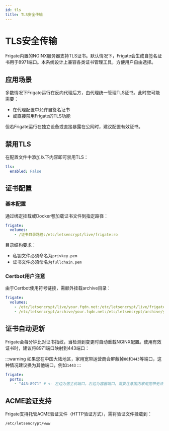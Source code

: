 ```yaml
---
id: tls
title: TLS安全传输
---
```


# TLS安全传输

Frigate内置的NGINX服务器支持TLS证书。默认情况下，Frigate会生成自签名证书用于8971端口。本系统设计上兼容各类证书管理工具，方便用户自由选择。

## 应用场景

多数情况下Frigate运行在反向代理后方，由代理统一管理TLS证书。此时您可能需要：
- 在代理配置中允许自签名证书
- 或直接禁用Frigate的TLS功能

但若Frigate运行在独立设备或直接暴露在公网时，建议配置有效证书。

## 禁用TLS

在配置文件中添加以下内容即可禁用TLS：

```yaml
tls:
  enabled: False
```

## 证书配置

### 基本配置
通过绑定挂载或Docker卷加载证书文件到指定路径：

```yaml
frigate:
  volumes:
    - /证书目录路径:/etc/letsencrypt/live/frigate:ro
```

目录结构要求：
- 私钥文件必须命名为`privkey.pem`
- 证书文件必须命名为`fullchain.pem`

### Certbot用户注意
由于Certbot使用符号链接，需额外挂载archive目录：

```yaml
frigate:
  volumes:
    - /etc/letsencrypt/live/your.fqdn.net:/etc/letsencrypt/live/frigate:ro
    - /etc/letsencrypt/archive/your.fqdn.net:/etc/letsencrypt/archive/your.fqdn.net:ro
```

## 证书自动更新

Frigate会每分钟比对证书指纹，当检测到变更时自动重载NGINX配置。使用有效证书时，建议将8971端口映射到443端口：

:::warning
如果您在中国大陆地区，家用宽带运营商会屏蔽掉`80`和`443`等端口，这种情况建议换为其他端口，例如`1443`
:::

```yaml
frigate:
  ports:
    - "443:8971" # <- 左边为宿主机端口，右边为容器端口。需要注意国内家用宽带无法使用443端口
```

## ACME验证支持

Frigate支持托管ACME验证文件（HTTP验证方式），需将验证文件挂载到：

```
/etc/letsencrypt/www
```

